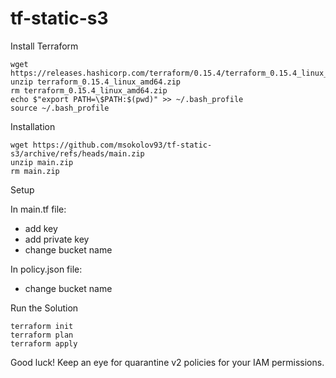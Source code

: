 # tf-static-s3

Install Terraform
```
wget https://releases.hashicorp.com/terraform/0.15.4/terraform_0.15.4_linux_amd64.zip
unzip terraform_0.15.4_linux_amd64.zip
rm terraform_0.15.4_linux_amd64.zip
echo $"export PATH=\$PATH:$(pwd)" >> ~/.bash_profile
source ~/.bash_profile
```

Installation
```
wget https://github.com/msokolov93/tf-static-s3/archive/refs/heads/main.zip
unzip main.zip
rm main.zip
```

Setup

In main.tf file:
- add key
- add private key
- change bucket name

In policy.json file:
- change bucket name

Run the Solution
```
terraform init
terraform plan
terraform apply
```

Good luck!
Keep an eye for quarantine v2 policies for your IAM permissions.
